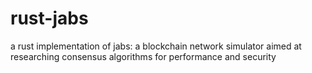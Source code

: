 # rust-jabs
a rust implementation of jabs: a blockchain network simulator aimed at researching consensus algorithms for performance and security 
